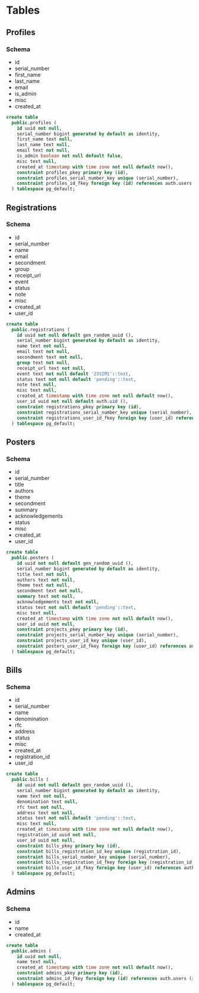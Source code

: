 # Tables

## Profiles

### Schema

- id
- serial_number
- first_name
- last_name
- email
- is_admin
- misc
- created_at

```sql
create table
  public.profiles (
    id uuid not null,
    serial_number bigint generated by default as identity,
    first_name text null,
    last_name text null,
    email text not null,
    is_admin boolean not null default false,
    misc text null,
    created_at timestamp with time zone not null default now(),
    constraint profiles_pkey primary key (id),
    constraint profiles_serial_number_key unique (serial_number),
    constraint profiles_id_fkey foreign key (id) references auth.users (id)
  ) tablespace pg_default;
```

## Registrations

### Schema

- id
- serial_number
- name
- email
- secondment
- group
- receipt_url
- event
- status
- note
- misc
- created_at
- user_id

```sql
create table
  public.registrations (
    id uuid not null default gen_random_uuid (),
    serial_number bigint generated by default as identity,
    name text not null,
    email text not null,
    secondment text not null,
    group text not null,
    receipt_url text not null,
    event text not null default '23SIM1'::text,
    status text not null default 'pending'::text,
    note text null,
    misc text null,
    created_at timestamp with time zone not null default now(),
    user_id uuid not null default auth.uid (),
    constraint registrations_pkey primary key (id),
    constraint registrations_serial_number_key unique (serial_number),
    constraint registrations_user_id_fkey foreign key (user_id) references auth.users (id)
  ) tablespace pg_default;
```

## Posters

### Schema

- id
- serial_number
- title
- authors
- theme
- secondment
- summary
- acknowledgements
- status
- misc
- created_at
- user_id

```sql
create table
  public.posters (
    id uuid not null default gen_random_uuid (),
    serial_number bigint generated by default as identity,
    title text not null,
    authors text not null,
    theme text not null,
    secondment text not null,
    summary text not null,
    acknowledgements text not null,
    status text not null default 'pending'::text,
    misc text null,
    created_at timestamp with time zone not null default now(),
    user_id uuid not null,
    constraint projects_pkey primary key (id),
    constraint projects_serial_number_key unique (serial_number),
    constraint projects_user_id_key unique (user_id),
    constraint posters_user_id_fkey foreign key (user_id) references auth.users (id)
  ) tablespace pg_default;
```

## Bills

### Schema

- id
- serial_number
- name
- denomination
- rfc
- address
- status
- misc
- created_at
- registration_id
- user_id

```sql
create table
  public.bills (
    id uuid not null default gen_random_uuid (),
    serial_number bigint generated by default as identity,
    name text not null,
    denomination text null,
    rfc text not null,
    address text not null,
    status text not null default 'pending'::text,
    misc text null,
    created_at timestamp with time zone not null default now(),
    registration_id uuid not null,
    user_id uuid not null,
    constraint bills_pkey primary key (id),
    constraint bills_registration_id_key unique (registration_id),
    constraint bills_serial_number_key unique (serial_number),
    constraint bills_registration_id_fkey foreign key (registration_id) references registrations (id),
    constraint bills_user_id_fkey foreign key (user_id) references auth.users (id)
  ) tablespace pg_default;
```

## Admins

### Schema

- id
- name
- created_at

```sql
create table
  public.admins (
    id uuid not null,
    name text null,
    created_at timestamp with time zone not null default now(),
    constraint admins_pkey primary key (id),
    constraint admins_id_fkey foreign key (id) references auth.users (id)
  ) tablespace pg_default;
```